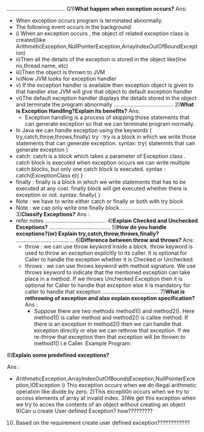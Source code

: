 ......................................
Q1)**What happen when exception occurs?**
Ans: 
* When exception occurs program is terminated abnormally.
 * The following event occurs in the background
 * i) When an exception occurs , the object of related exception class is 
created(like ArithmeticException,NullPointerException,ArrayIndexOutOfBoundException) 
* ii)Then all the details of the exception is stored in the object like(line no,thread name, etc)
* iii)Then the object is thrown to JVM
* iv)Now JVM looks for exception handler
* v) If the exception handler is available then exception object is given to that handler else
JVM will give that object to default exception handler
* vi)The default exception handler displays the details stored in the object and terminate the program abnormally
.......................................
2)**What is Exception Handling?Explain its benefits?**
Ans:  
  * Exception handling is a process of skipping those statements that can generate exception so that we can 
terminate program normally.
* In Java we can handle exception using the keywords ( try,catch,throw,throws,finally)
 try :
   try is a block in which we write those statements that can generate exception.
 syntax:
  try{
statemnts that can generate exception
}
 * catch: catch is a block which takes a parameter of Exception class . catch block is executed when exception occurs
we can write multiple catch blocks, but only one catch block is executed.
 syntax :
 catch(ExceptionClass e){
}
 * finally : finally is a block in which we write statements that has to be executed at any cost.
finally block will get executed whether there is exception or not.
 syntax: finally{
}
* Note : we have to write either catch or finally or both with try block
* Note : we can only write one finally block 
.........................................
3)**Classify Exceptions?**
Ans : 
* refer notes
........................................
4)**Explain Checked and Unchecked Exceptions?**
........................................
5)**How do you handle exceptions?(or) Explain try,catch,throw,throws,finally?**
......................................
6)**Difference between throw and throws?**
Ans: 
  * throw : we can use throw keyword inside a block.
throw keyword is used to throw an exception explicitly to its caller.
It is optional for Caller to handle the exception whether it is Checked or Unchecked.
  * throws : we can use throws keyword with method signature.
We use throws keyword to indicate that the mentioned exception can take place in a method.
If we throws Unchecked Exception then it is optional for Caller to handle that exception else it is mandatory for caller to 
handle that exception
.....................................
7)**What is rethrowing of exception and also explain exception specification?**
Ans : 
    * Suppose there are two methods method1() and method2(). Here method1() is caller method and
method2() is callee method. If there is an exception in method2() then we can handle that exception directly or else we
can rethrow that exception. If we re-throw that exception then that exception will be thrown to method1() i.e Caller.
Example Program:  

8)**Explain some predefined exceptions?**

Ans : 
* ArithmeticException,ArrayIndexOutOfBoundsException,NullPointerException,IOException
i) This exception occurs when we do illegal arithmetic operation like divide by zero.
2)This excepti0n occurs when we try to access elements of array at invalid index.
3)We get this exception when we try to acces the contents of an object without creating an object
9)Can u create User defined Exception? how?????????
10) Based on the requirement create user defined exception????????????
